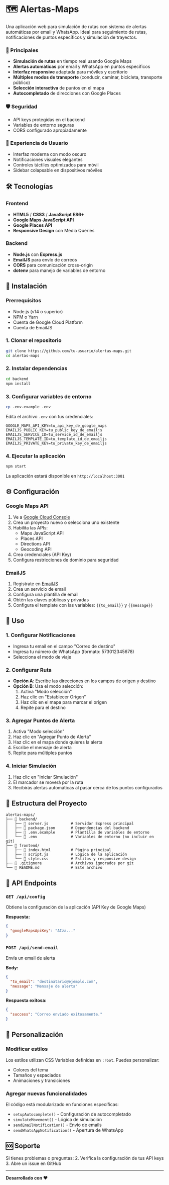# 🗺️ Alertas-Maps

Una aplicación web para simulación de rutas con sistema de alertas automáticas por email y WhatsApp. Ideal para seguimiento de rutas, notificaciones de puntos específicos y simulación de trayectos.


### 🎯 Principales
- **Simulación de rutas** en tiempo real usando Google Maps
- **Alertas automáticas** por email y WhatsApp en puntos específicos
- **Interfaz responsive** adaptada para móviles y escritorio
- **Múltiples modos de transporte** (conducir, caminar, bicicleta, transporte público)
- **Selección interactiva** de puntos en el mapa
- **Autocompletado** de direcciones con Google Places

### 🛡️ Seguridad
- API keys protegidas en el backend
- Variables de entorno seguras
- CORS configurado apropiadamente

### 📱 Experiencia de Usuario
- Interfaz moderna con modo oscuro
- Notificaciones visuales elegantes
- Controles táctiles optimizados para móvil
- Sidebar colapsable en dispositivos móviles

## 🛠️ Tecnologías

### Frontend
- **HTML5** / **CSS3** / **JavaScript ES6+**
- **Google Maps JavaScript API**
- **Google Places API**
- **Responsive Design** con Media Queries

### Backend
- **Node.js** con **Express.js**
- **EmailJS** para envío de correos
- **CORS** para comunicación cross-origin
- **dotenv** para manejo de variables de entorno

## 🚀 Instalación

### Prerrequisitos
- Node.js (v14 o superior)
- NPM o Yarn
- Cuenta de Google Cloud Platform
- Cuenta de EmailJS

### 1. Clonar el repositorio
```bash
git clone https://github.com/tu-usuario/alertas-maps.git
cd alertas-maps
```

### 2. Instalar dependencias
```bash
cd backend
npm install
```

### 3. Configurar variables de entorno
```bash
cp .env.example .env
```

Edita el archivo `.env` con tus credenciales:
```env
GOOGLE_MAPS_API_KEY=tu_api_key_de_google_maps
EMAILJS_PUBLIC_KEY=tu_public_key_de_emailjs
EMAILJS_SERVICE_ID=tu_service_id_de_emailjs
EMAILJS_TEMPLATE_ID=tu_template_id_de_emailjs
EMAILJS_PRIVATE_KEY=tu_private_key_de_emailjs
```

### 4. Ejecutar la aplicación
```bash
npm start
```

La aplicación estará disponible en `http://localhost:3001`

## ⚙️ Configuración

### Google Maps API
1. Ve a [Google Cloud Console](https://console.cloud.google.com/)
2. Crea un proyecto nuevo o selecciona uno existente
3. Habilita las APIs:
   - Maps JavaScript API
   - Places API
   - Directions API
   - Geocoding API
4. Crea credenciales (API Key)
5. Configura restricciones de dominio para seguridad

### EmailJS
1. Registrate en [EmailJS](https://www.emailjs.com/)
2. Crea un servicio de email
3. Configura una plantilla de email
4. Obtén las claves públicas y privadas
5. Configura el template con las variables: `{{to_email}}` y `{{message}}`

## 📖 Uso

### 1. Configurar Notificaciones
- Ingresa tu email en el campo "Correo de destino"
- Ingresa tu número de WhatsApp (formato: 573012345678)
- Selecciona el modo de viaje

### 2. Configurar Ruta
- **Opción A**: Escribe las direcciones en los campos de origen y destino
- **Opción B**: Usa el modo selección:
  1. Activa "Modo selección"
  2. Haz clic en "Establecer Origen"
  3. Haz clic en el mapa para marcar el origen
  4. Repite para el destino

### 3. Agregar Puntos de Alerta
1. Activa "Modo selección"
2. Haz clic en "Agregar Punto de Alerta"
3. Haz clic en el mapa donde quieres la alerta
4. Escribe el mensaje de alerta
5. Repite para múltiples puntos

### 4. Iniciar Simulación
1. Haz clic en "Iniciar Simulación"
2. El marcador se moverá por la ruta
3. Recibirás alertas automáticas al pasar cerca de los puntos configurados

## 📁 Estructura del Proyecto

```
alertas-maps/
├── 📁 backend/
│   ├── 📄 server.js          # Servidor Express principal
│   ├── 📄 package.json       # Dependencias del backend
│   ├── 📄 .env.example       # Plantilla de variables de entorno
│   └── 📄 .env               # Variables de entorno (no incluir en git)
├── 📁 frontend/
│   ├── 📄 index.html         # Página principal
│   ├── 📄 script.js          # Lógica de la aplicación
│   └── 📄 style.css          # Estilos y responsive design
├── 📄 .gitignore             # Archivos ignorados por git
└── 📄 README.md              # Este archivo
```

## 🔌 API Endpoints

### `GET /api/config`
Obtiene la configuración de la aplicación (API Key de Google Maps)

**Respuesta:**
```json
{
  "googleMapsApiKey": "AIza..."
}
```

### `POST /api/send-email`
Envía un email de alerta

**Body:**
```json
{
  "to_email": "destinatario@ejemplo.com",
  "message": "Mensaje de alerta"
}
```

**Respuesta exitosa:**
```json
{
  "success": "Correo enviado exitosamente."
}
```

## 🎨 Personalización

### Modificar estilos
Los estilos utilizan CSS Variables definidas en `:root`. Puedes personalizar:
- Colores del tema
- Tamaños y espaciados
- Animaciones y transiciones

### Agregar nuevas funcionalidades
El código está modularizado en funciones específicas:
- `setupAutocomplete()` - Configuración de autocompletado
- `simulateMovement()` - Lógica de simulación
- `sendEmailNotification()` - Envío de emails
- `sendWhatsAppNotification()` - Apertura de WhatsApp


## 🆘 Soporte

Si tienes problemas o preguntas:
2. Verifica la configuración de tus API keys
3. Abre un issue en GitHub

---

**Desarrollado con ❤️**